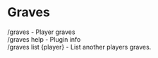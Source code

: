 # Graves

/graves - Player graves\
/graves help - Plugin info\
/graves list {player} - List another players graves.
